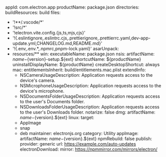 appId: com.electron.app
productName: package.json
directories:
  buildResources: build
files:
  - '!**/.vscode/*'
  - '!src/*'
  - '!electron.vite.config.{js,ts,mjs,cjs}'
  - '!{.eslintignore,.eslintrc.cjs,.prettierignore,.prettierrc.yaml,dev-app-update.yml,CHANGELOG.md,README.md}'
  - '!{.env,.env.*,.npmrc,pnpm-lock.yaml}'
asarUnpack:
  - resources/**
win:
  executableName: package.json
nsis:
  artifactName: ${name}-${version}-setup.${ext}
  shortcutName: ${productName}
  uninstallDisplayName: ${productName}
  createDesktopShortcut: always
mac:
  entitlementsInherit: build/entitlements.mac.plist
  extendInfo:
    - NSCameraUsageDescription: Application requests access to the device's camera.
    - NSMicrophoneUsageDescription: Application requests access to the device's microphone.
    - NSDocumentsFolderUsageDescription: Application requests access to the user's Documents folder.
    - NSDownloadsFolderUsageDescription: Application requests access to the user's Downloads folder.
  notarize: false
dmg:
  artifactName: ${name}-${version}.${ext}
linux:
  target:
    - AppImage
    - snap
    - deb
  maintainer: electronjs.org
  category: Utility
appImage:
  artifactName: ${name}-${version}.${ext}
npmRebuild: false
publish:
  provider: generic
  url: https://example.com/auto-updates
electronDownload:
  mirror: https://npmmirror.com/mirrors/electron/
